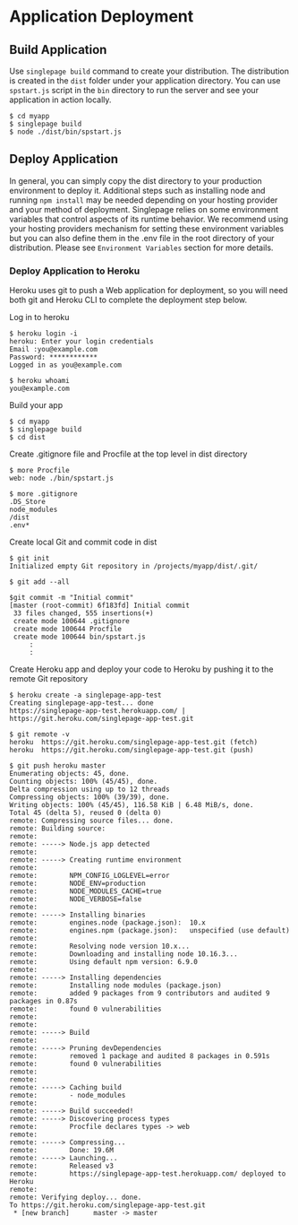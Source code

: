 # Application Deployment
## Build Application
Use `singlepage build` command to create your distribution. The distribution is created in the `dist` folder under your application directory. You can use `spstart.js`  script in the `bin` directory to run the server and see your application in action locally.

```console
$ cd myapp
$ singlepage build
$ node ./dist/bin/spstart.js
```
## Deploy Application
In general, you can simply copy the dist directory to your production environment to deploy it. Additional steps such as installing node and running `npm install` may be needed depending on your hosting provider and your method of deployment. Singlepage relies on some environment variables that control aspects of its runtime behavior. We recommend using your hosting providers mechanism for setting these environment variables but you can also define them in the .env file in the root directory of your distribution. Please see `Environment Variables` section for
more details.


### Deploy Application to Heroku
Heroku uses git to push a Web application for deployment, so you will need both git and Heroku CLI to complete the deployment step below.

Log in to heroku
```console
$ heroku login -i
heroku: Enter your login credentials
Email :you@example.com
Password: ************
Logged in as you@example.com

$ heroku whoami
you@example.com
```
Build your app
```console
$ cd myapp
$ singlepage build
$ cd dist

```
Create .gitignore file and Procfile at the top level in dist directory
```console
$ more Procfile
web: node ./bin/spstart.js

$ more .gitignore
.DS_Store
node_modules
/dist
.env*

```
Create local Git and commit code in dist
```console
$ git init
Initialized empty Git repository in /projects/myapp/dist/.git/

$ git add --all

$git commit -m "Initial commit"
[master (root-commit) 6f183fd] Initial commit
 33 files changed, 555 insertions(+)
 create mode 100644 .gitignore
 create mode 100644 Procfile
 create mode 100644 bin/spstart.js
     :
     :
```
Create Heroku app and deploy your code to Heroku by pushing it to the remote Git repository
```console
$ heroku create -a singlepage-app-test
Creating singlepage-app-test... done
https://singlepage-app-test.herokuapp.com/ | https://git.heroku.com/singlepage-app-test.git

$ git remote -v
heroku  https://git.heroku.com/singlepage-app-test.git (fetch)
heroku  https://git.heroku.com/singlepage-app-test.git (push)

$ git push heroku master
Enumerating objects: 45, done.
Counting objects: 100% (45/45), done.
Delta compression using up to 12 threads
Compressing objects: 100% (39/39), done.
Writing objects: 100% (45/45), 116.58 KiB | 6.48 MiB/s, done.
Total 45 (delta 5), reused 0 (delta 0)
remote: Compressing source files... done.
remote: Building source:
remote:
remote: -----> Node.js app detected
remote:
remote: -----> Creating runtime environment
remote:
remote:        NPM_CONFIG_LOGLEVEL=error
remote:        NODE_ENV=production
remote:        NODE_MODULES_CACHE=true
remote:        NODE_VERBOSE=false
remote:
remote: -----> Installing binaries
remote:        engines.node (package.json):  10.x
remote:        engines.npm (package.json):   unspecified (use default)
remote:
remote:        Resolving node version 10.x...
remote:        Downloading and installing node 10.16.3...
remote:        Using default npm version: 6.9.0
remote:
remote: -----> Installing dependencies
remote:        Installing node modules (package.json)
remote:        added 9 packages from 9 contributors and audited 9 packages in 0.87s
remote:        found 0 vulnerabilities
remote:
remote:
remote: -----> Build
remote:
remote: -----> Pruning devDependencies
remote:        removed 1 package and audited 8 packages in 0.591s
remote:        found 0 vulnerabilities
remote:
remote:
remote: -----> Caching build
remote:        - node_modules
remote:
remote: -----> Build succeeded!
remote: -----> Discovering process types
remote:        Procfile declares types -> web
remote:
remote: -----> Compressing...
remote:        Done: 19.6M
remote: -----> Launching...
remote:        Released v3
remote:        https://singlepage-app-test.herokuapp.com/ deployed to Heroku
remote:
remote: Verifying deploy... done.
To https://git.heroku.com/singlepage-app-test.git
 * [new branch]      master -> master
```